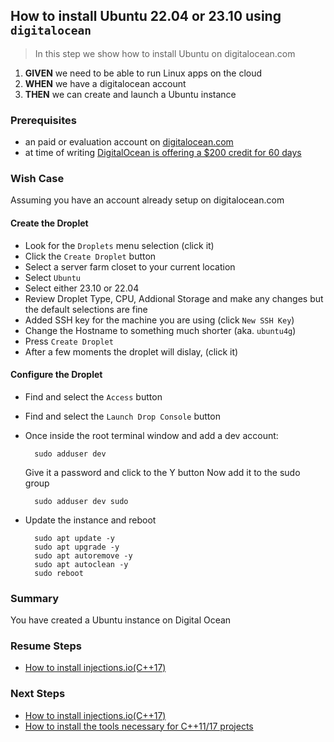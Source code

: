 ## How to install Ubuntu 22.04 or 23.10 using `digitalocean`
> In this step we show how to install Ubuntu on digitalocean.com

 1. **GIVEN** we need to be able to run Linux apps on the cloud
 2. **WHEN** we have a digitalocean account  
 3. **THEN** we can create and launch a Ubuntu instance

### Prerequisites
- an paid or evaluation account on [digitalocean.com](https://www.digitalocean.com)
- at time of writing [DigitalOcean is offering a $200 credit for 60 days](https://www.digitalocean.com)

### Wish Case
Assuming you have an account already setup on digitalocean.com
#### Create the Droplet
- Look for the `Droplets` menu selection (click it)
- Click the `Create Droplet` button
- Select a server farm closet to your current location
- Select `Ubuntu`
- Select either 23.10 or 22.04
- Review Droplet Type, CPU, Addional Storage and make any changes but the default selections are fine
- Added SSH key for the machine you are using (click `New SSH Key`)
- Change the Hostname to something much shorter (aka. `ubuntu4g`)
- Press `Create Droplet`
- After a few moments the droplet will dislay, (click it)
#### Configure the Droplet
- Find and select the `Access` button
- Find and select the `Launch Drop Console` button 
- Once inside the root terminal window and add a dev account:

		sudo adduser dev

	Give it a password and click to the Y button
	Now add it to the sudo group

		sudo adduser dev sudo

- Update the instance and reboot

		sudo apt update -y
		sudo apt upgrade -y
		sudo apt autoremove -y
		sudo apt autoclean -y
		sudo reboot 
		

### Summary
You have created a Ubuntu instance on Digital Ocean

### Resume Steps

- [How to install injections.io(C++17)](https://github.com/perriera/injections)

### Next Steps

- [How to install injections.io(C++17)](https://github.com/perriera/injections)
- [How to install the tools necessary for C++11/17 projects](https://github.com/perriera/for_interfaces/blob/main/cpp/README.md)
